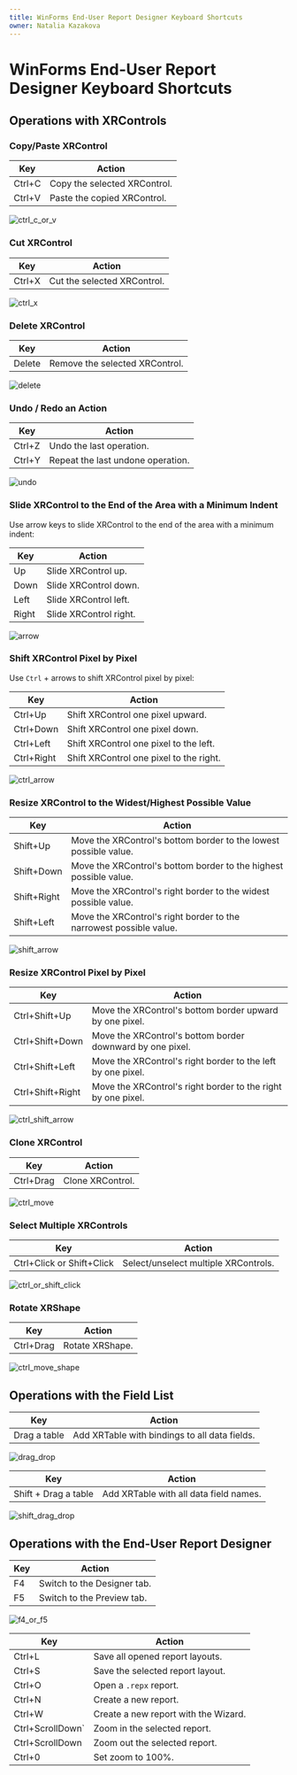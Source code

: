 ```yaml
---
title: WinForms End-User Report Designer Keyboard Shortcuts
owner: Natalia Kazakova
---
```

# WinForms End-User Report Designer Keyboard Shortcuts

## Operations with XRControls

### Copy/Paste XRControl

| Key | Action |
|----------|----------|
| Ctrl+C    | Copy the selected XRControl.     |
| Ctrl+V    | Paste the copied XRControl.     |

![ctrl_c_or_v](../../../../../images/winforms-eurd-shortcuts/ctrl_c_or_v.gif)

### Cut XRControl

| Key | Action |
|----------|----------|
| Ctrl+X    | Cut the selected XRControl.     |

![ctrl_x](../../../../../images/winforms-eurd-shortcuts/ctrl_x.gif)

### Delete XRControl

| Key | Action |
|----------|----------|
| Delete    | Remove the selected XRControl.    |

![delete](../../../../../images/winforms-eurd-shortcuts/delete.gif)

### Undo / Redo an Action

| Key | Action |
|----------|----------|
| Ctrl+Z    | Undo the last operation.     |
| Ctrl+Y    | Repeat the last undone operation.     |

![undo](../../../../../images/winforms-eurd-shortcuts/undo.gif)

### Slide XRControl to the End of the Area with a Minimum Indent

Use arrow keys to slide XRControl to the end of the area with a minimum indent:

| Key | Action |
|----------|----------|
| Up     | Slide XRControl up.     |
| Down   | Slide XRControl down.   |
| Left   | Slide XRControl left.   |
| Right  | Slide XRControl right.  |

![arrow](../../../../../images/winforms-eurd-shortcuts/arrow.gif)

### Shift XRControl Pixel by Pixel

Use `Ctrl` + arrows to shift XRControl pixel by pixel:

| Key | Action |
|----------|----------|
| Ctrl+Up     | Shift XRControl one pixel upward.    |
| Ctrl+Down   | Shift XRControl one pixel down.   |
| Ctrl+Left   | Shift XRControl one pixel to the left.   |
| Ctrl+Right  | Shift XRControl one pixel to the right.  |

![ctrl_arrow](../../../../../images/winforms-eurd-shortcuts/ctrl_arrow.gif)

### Resize XRControl to the Widest/Highest Possible Value

| Key | Action |
|----------|----------|
| Shift+Up   | Move the XRControl's bottom border to the lowest possible value.   |
| Shift+Down  | Move the XRControl's bottom border to the highest possible value.   |
| Shift+Right  | Move the XRControl's right border to the widest possible value.  |
| Shift+Left  | Move the XRControl's right border to the narrowest possible value.  |

![shift_arrow](../../../../../images/winforms-eurd-shortcuts/shift_arrow.gif)

### Resize XRControl Pixel by Pixel

| Key | Action |
|----------|----------|
| Ctrl+Shift+Up     | Move the XRControl's bottom border upward by one pixel.    |
| Ctrl+Shift+Down   | Move the XRControl's bottom border downward by one pixel.   |
| Ctrl+Shift+Left   | Move the XRControl's right border to the left by one pixel.  |
| Ctrl+Shift+Right  | Move the XRControl's right border to the right by one pixel.  |

![ctrl_shift_arrow](../../../../../images/winforms-eurd-shortcuts/ctrl_shift_arrow.gif)

### Clone XRControl

| Key | Action |
|----------|----------|
| Ctrl+Drag     | Clone XRControl.    |

![ctrl_move](../../../../../images/winforms-eurd-shortcuts/ctrl_move.gif)

### Select Multiple XRControls 

| Key | Action |
|----------|----------|
| Ctrl+Click or Shift+Click     | Select/unselect multiple XRControls.   | 

![ctrl_or_shift_click](../../../../../images/winforms-eurd-shortcuts/ctrl_or_shift_click.gif)

### Rotate XRShape

| Key | Action |
|----------|----------|
| Ctrl+Drag   | Rotate XRShape.   | 

![ctrl_move_shape](../../../../../images/winforms-eurd-shortcuts/ctrl_move_shape.gif)


## Operations with the Field List

| Key | Action |
|----------|----------|
| Drag a table  | Add XRTable with bindings to all data fields.   | 


![drag_drop](../../../../../images/winforms-eurd-shortcuts/drag_drop.gif)

| Key | Action |
|----------|----------|
| Shift + Drag a table  | Add XRTable with all data field names.   | 


![shift_drag_drop](../../../../../images/winforms-eurd-shortcuts/shift_drag_drop.gif)

## Operations with the End-User Report Designer

| Key | Action |
|----------|----------|
| F4  | Switch to the Designer tab.   |
| F5  | Switch to the Preview tab.   | 


![f4_or_f5](../../../../../images/winforms-eurd-shortcuts/f4_or_f5.gif)
 
| Key | Action |
|----------|----------|
| Ctrl+L  | Save all opened report layouts.   |
| Ctrl+S  | Save the selected report layout.   |
| Ctrl+O  | Open a `.repx` report.   |
| Ctrl+N  | Create a new report.   |
| Ctrl+W  | Create a new report with the Wizard.   |
| Ctrl+ScrollDown`  | Zoom in the selected report.   |
| Ctrl+ScrollDown  | Zoom out the selected report.   |
| Ctrl+0  | Set zoom to 100%.  |